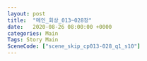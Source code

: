 ```yaml
---
layout: post
title:  "메인_회상_013~028장"
date:   2020-08-26 08:00:00 +0000
categories: Main
Tags: Story Main
SceneCode: ["scene_skip_cp013-028_q1_s10"]
---
```

